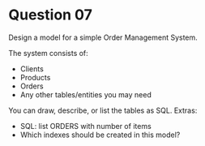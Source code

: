 # Question 07

Design a model for a simple Order Management System.

The system consists of:

* Clients
* Products
* Orders
* Any other tables/entities you may need

You can draw, describe, or list the tables as SQL.
Extras:
* SQL: list ORDERS with number of items
* Which indexes should be created in this model?


